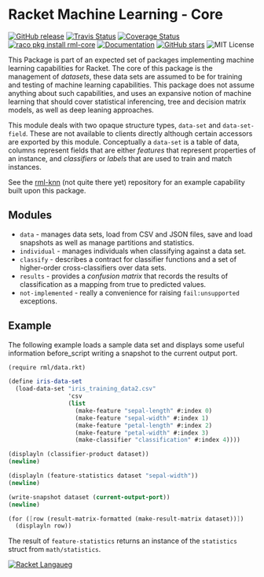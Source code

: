 # Racket Machine Learning - Core

[![GitHub release](https://img.shields.io/github/release/johnstonskj/rml-core.svg?style=flat-square)](https://github.com/johnstonskj/rml-core/releases)
[![Travis Status](https://travis-ci.org/johnstonskj/rml-core.svg)](https://www.travis-ci.org/johnstonskj/rml-core)
[![Coverage Status](https://coveralls.io/repos/github/johnstonskj/rml-core/badge.svg?branch=master)](https://coveralls.io/github/johnstonskj/rml-core?branch=master)
[![raco pkg install rml-core](https://img.shields.io/badge/raco%20pkg%20install-rml--core-blue.svg)](http://pkgs.racket-lang.org/package/rml-core)
[![Documentation](https://img.shields.io/badge/raco%20docs-rml--core-blue.svg)](http://docs.racket-lang.org/rml-core/index.html)
[![GitHub stars](https://img.shields.io/github/stars/johnstonskj/rml-core.svg)](https://github.com/johnstonskj/rml-core/stargazers)
![MIT License](https://img.shields.io/badge/license-MIT-118811.svg)

This Package is part of an expected set of packages implementing machine learning capabilities
for Racket. The core of this package is the management of *datasets*, these data sets are assumed
to be for training and testing of machine learning capabilities. This package does not assume
anything about such capabilities, and uses an expansive notion of machine learning that should
cover statistical inferencing, tree and decision matrix models, as well as deep leaning approaches.

This module deals with two opaque structure types, `data-set` and `data-set-field`. These are not
available to clients directly although certain accessors are exported by this module.
Conceptually a `data-set` is a table of data, columns represent fields that are either *features*
that represent properties of an instance, and *classifiers* or *labels* that are used to train
and match instances.

See the [rml-knn](https://github.com/johnstonskj/rml-knn) (not quite there yet) repository for an example capability built upon this package.

## Modules

* `data` - manages data sets, load from CSV and JSON files, save and load snapshots as well as
manage partitions and statistics.
* `individual` - manages individuals when classifying against a data set.
* `classify` - describes a contract for classifier functions and a set of higher-order 
cross-classifiers over data sets.
* `results` - provides a *confusion matrix* that records the results of classification
as a mapping from true to predicted values.
* `not-implemented` - really a convenience for raising `fail:unsupported` exceptions.

## Example

The following example loads a sample data set and displays some useful information before_script
writing a snapshot to the current output port.

```scheme
(require rml/data.rkt)

(define iris-data-set
  (load-data-set "iris_training_data2.csv"
                 'csv
                 (list
                   (make-feature "sepal-length" #:index 0)
                   (make-feature "sepal-width" #:index 1)
                   (make-feature "petal-length" #:index 2)
                   (make-feature "petal-width" #:index 3)
                   (make-classifier "classification" #:index 4))))

(displayln (classifier-product dataset))
(newline)

(displayln (feature-statistics dataset "sepal-width"))
(newline)

(write-snapshot dataset (current-output-port))
(newline)

(for ([row (result-matrix-formatted (make-result-matrix dataset))])
  (displayln row))
```

The result of `feature-statistics` returns an instance of the `statistics`
struct from `math/statistics`.

[![Racket Langaueg](https://racket-lang.org/logo-and-text-1-2.png)](https://racket-lang.org/)
